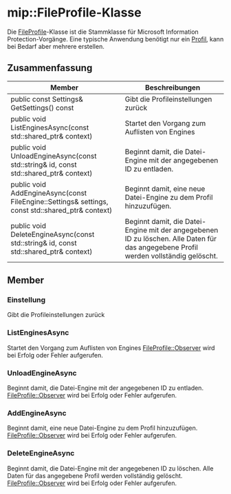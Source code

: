 # <a name="class-mipfileprofile"></a>mip::FileProfile-Klasse 
Die [FileProfile](class_mip_fileprofile.md)-Klasse ist die Stammklasse für Microsoft Information Protection-Vorgänge.
Eine typische Anwendung benötigt nur ein [Profil](class_mip_profile.md), kann bei Bedarf aber mehrere erstellen.
  
## <a name="summary"></a>Zusammenfassung
 Member                        | Beschreibungen                                
--------------------------------|---------------------------------------------
 public const Settings& GetSettings() const  |  Gibt die Profileinstellungen zurück
public void ListEnginesAsync(const std::shared_ptr<void>& context)  |  Startet den Vorgang zum Auflisten von Engines
public void UnloadEngineAsync(const std::string& id, const std::shared_ptr<void>& context)  |  Beginnt damit, die Datei-Engine mit der angegebenen ID zu entladen.
public void AddEngineAsync(const FileEngine::Settings& settings, const std::shared_ptr<void>& context)  |  Beginnt damit, eine neue Datei-Engine zu dem Profil hinzuzufügen.
public void DeleteEngineAsync(const std::string& id, const std::shared_ptr<void>& context)  |  Beginnt damit, die Datei-Engine mit der angegebenen ID zu löschen. Alle Daten für das angegebene Profil werden vollständig gelöscht.
  
## <a name="members"></a>Member
  
### <a name="settings"></a>Einstellung
Gibt die Profileinstellungen zurück
  
### <a name="listenginesasync"></a>ListEnginesAsync
Startet den Vorgang zum Auflisten von Engines
[FileProfile::Observer](class_mip_fileprofile_observer.md) wird bei Erfolg oder Fehler aufgerufen.
  
### <a name="unloadengineasync"></a>UnloadEngineAsync
Beginnt damit, die Datei-Engine mit der angegebenen ID zu entladen. [FileProfile::Observer](class_mip_fileprofile_observer.md) wird bei Erfolg oder Fehler aufgerufen.
  
### <a name="addengineasync"></a>AddEngineAsync
Beginnt damit, eine neue Datei-Engine zu dem Profil hinzuzufügen.
[FileProfile::Observer](class_mip_fileprofile_observer.md) wird bei Erfolg oder Fehler aufgerufen.
  
### <a name="deleteengineasync"></a>DeleteEngineAsync
Beginnt damit, die Datei-Engine mit der angegebenen ID zu löschen. Alle Daten für das angegebene Profil werden vollständig gelöscht.
[FileProfile::Observer](class_mip_fileprofile_observer.md) wird bei Erfolg oder Fehler aufgerufen.
